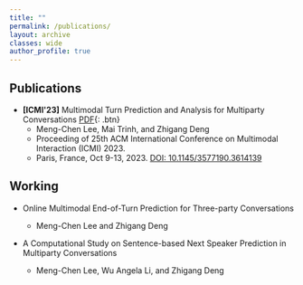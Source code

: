 ```yaml
---
title: ""
permalink: /publications/
layout: archive
classes: wide
author_profile: true
---
```


## **Publications**

- **[ICMI'23]** Multimodal Turn Prediction and Analysis for Multiparty Conversations [PDF](https://graphics.cs.uh.edu/wp-content/uploads/papers/2023/2023-ICMI-MultimodalTurnAnalysis.pdf){: .btn} 
  + Meng-Chen Lee, Mai Trinh, and Zhigang Deng 
  + Proceeding of 25th ACM International Conference on Multimodal Interaction (ICMI) 2023.
  + Paris, France, Oct 9-13, 2023. [DOI: 10.1145/3577190.3614139](https://dl.acm.org/doi/10.1145/3577190.3614139)

## **Working**


- Online Multimodal End-of-Turn Prediction for Three-party Conversations
  + Meng-Chen Lee and Zhigang Deng


- A Computational Study on Sentence-based Next Speaker Prediction in Multiparty Conversations
  + Meng-Chen Lee, Wu Angela Li, and Zhigang Deng

